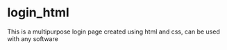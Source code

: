# login_html
This is a multipurpose login page created using html and css, can be used with any software
